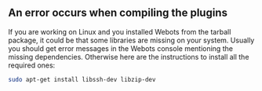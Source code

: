 ## An error occurs when compiling the plugins

If you are working on Linux and you installed Webots from the tarball package, it could be that some libraries are missing on your system.
Usually you should get error messages in the Webots console mentioning the missing dependencies.
Otherwise here are the instructions to install all the required ones:

```sh
sudo apt-get install libssh-dev libzip-dev
```
